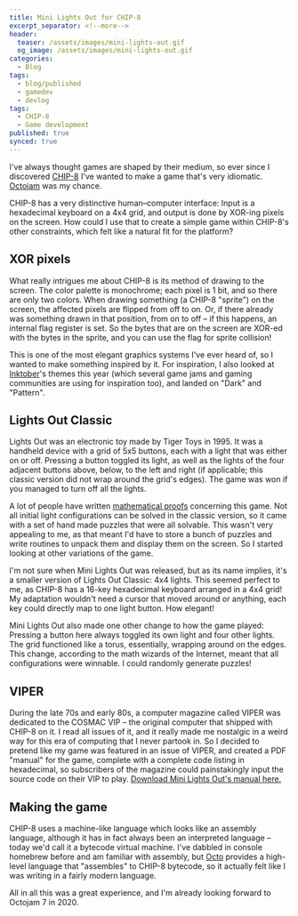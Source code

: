 ```yaml
---
title: Mini Lights Out for CHIP-8
excerpt_separator: <!--more-->
header:
  teaser: /assets/images/mini-lights-out.gif
  og_image: /assets/images/mini-lights-out.gif
categories:
  - Blog
tags:
  - blog/published
  - gamedev
  - devlog
tags:
  - CHIP-8
  - Game development
published: true
synced: true
---
```

I've always thought games are shaped by their medium, so ever since I discovered [CHIP-8](https://en.wikipedia.org/wiki/CHIP-8) I've wanted to make a game that's very idiomatic.<!--more--> [Octojam](https://itch.io/jam/octojam-6) was my chance.

CHIP-8 has a very distinctive human–computer interface: Input is a hexadecimal keyboard on a 4x4 grid, and output is done by XOR-ing pixels on the screen. How could I use that to create a simple game within CHIP-8's other constraints, which felt like a natural fit for the platform?

XOR pixels
----------

What really intrigues me about CHIP-8 is its method of drawing to the screen. The color palette is monochrome; each pixel is 1 bit, and so there are only two colors. When drawing something (a CHIP-8 "sprite") on the screen, the affected pixels are flipped from off to on. Or, if there already was something drawn in that position, from on to off – if this happens, an internal flag register is set. So the bytes that are on the screen are XOR-ed with the bytes in the sprite, and you can use the flag for sprite collision!

This is one of the most elegant graphics systems I've ever heard of, so I wanted to make something inspired by it. For inspiration, I also looked at [Inktober](https://inktober.com)'s themes this year (which several game jams and gaming communities are using for inspiration too), and landed on "Dark" and "Pattern".

Lights Out Classic
------------------

Lights Out was an electronic toy made by Tiger Toys in 1995. It was a handheld device with a grid of 5x5 buttons, each with a light that was either on or off. Pressing a button toggled its light, as well as the lights of the four adjacent buttons above, below, to the left and right (if applicable; this classic version did not wrap around the grid's edges). The game was won if you managed to turn off all the lights.

A lot of people have written [mathematical proofs](https://www.jaapsch.net/puzzles/lights.htm) concerning this game. Not all initial light configurations can be solved in the classic version, so it came with a set of hand made puzzles that were all solvable. This wasn't very appealing to me, as that meant I'd have to store a bunch of puzzles and write routines to unpack them and display them on the screen. So I started looking at other variations of the game.

I'm not sure when Mini Lights Out was released, but as its name implies, it's a smaller version of Lights Out Classic: 4x4 lights. This seemed perfect to me, as CHIP-8 has a 16-key hexadecimal keyboard arranged in a 4x4 grid! My adaptation wouldn't need a cursor that moved around or anything, each key could directly map to one light button. How elegant!

Mini Lights Out also made one other change to how the game played: Pressing a button here always toggled its own light and four other lights. The grid functioned like a torus, essentially, wrapping around on the edges. This change, according to the math wizards of the Internet, meant that all configurations were winnable. I could randomly generate puzzles!

VIPER
-----

During the late 70s and early 80s, a computer magazine called VIPER was dedicated to the COSMAC VIP – the original computer that shipped with CHIP-8 on it. I read all issues of it, and it really made me nostalgic in a weird way for this era of computing that I never partook in. So I decided to pretend like my game was featured in an issue of VIPER, and created a PDF "manual" for the game, complete with a complete code listing in hexadecimal, so subscribers of the magazine could painstakingly input the source code on their VIP to play. [Download Mini Lights Out's manual here.](https://github.com/tobiasvl/mini-lights-out/raw/master/mini-lights-out.pdf)

Making the game
---------------

CHIP-8 uses a machine-like language which looks like an assembly language, although it has in fact always been an interpreted language – today we'd call it a bytecode virtual machine. I've dabbled in console homebrew before and am familiar with assembly, but [Octo](http://johnearnest.github.io/Octo/) provides a high-level language that "assembles" to CHIP-8 bytecode, so it actually felt like I was writing in a fairly modern language.

All in all this was a great experience, and I'm already looking forward to Octojam 7 in 2020.
